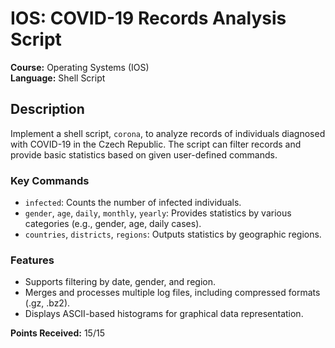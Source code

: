 # IOS: COVID-19 Records Analysis Script

**Course:** Operating Systems (IOS)  
**Language:** Shell Script  

## Description
Implement a shell script, `corona`, to analyze records of individuals diagnosed with COVID-19 in the Czech Republic. The script can filter records and provide basic statistics based on given user-defined commands.

### Key Commands
- `infected`: Counts the number of infected individuals.
- `gender`, `age`, `daily`, `monthly`, `yearly`: Provides statistics by various categories (e.g., gender, age, daily cases).
- `countries`, `districts`, `regions`: Outputs statistics by geographic regions.

### Features
- Supports filtering by date, gender, and region.
- Merges and processes multiple log files, including compressed formats (.gz, .bz2).
- Displays ASCII-based histograms for graphical data representation.

**Points Received:** 15/15  
